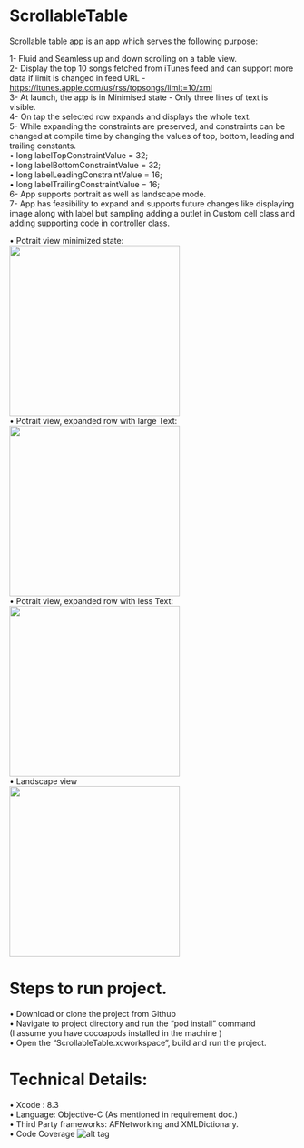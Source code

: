 # ScrollableTable

Scrollable table app is an app which serves the following purpose:

1- Fluid and Seamless up and down scrolling on a table view.<br />
2- Display the top 10 songs fetched from iTunes feed and can support more data if limit is changed in feed URL - https://itunes.apple.com/us/rss/topsongs/limit=10/xml<br />
3- At launch, the app is in Minimised state - Only three lines of text is visible.<br />
4- On tap the selected row expands and displays the whole text.<br />
5- While expanding the constraints are preserved, and constraints can be changed at compile time by changing the values of top, bottom, leading and trailing constants.<br />
    • long labelTopConstraintValue = 32;<br />
    • long labelBottomConstraintValue = 32;<br />
    • long labelLeadingConstraintValue = 16;<br />
    • long labelTrailingConstraintValue = 16;<br />
6- App supports portrait as well as landscape mode.<br />
7- App has feasibility to expand and supports future changes like displaying image along with label but sampling adding a outlet in Custom cell class and adding supporting code in controller class.<br />

• Potrait view minimized state:<br />
<img src="https://github.com/joshihitesh/ScrollableTable/blob/master/AppImages/potrait.png" width="300"><br />
• Potrait view, expanded row with large Text:<br />
<img src="https://github.com/joshihitesh/ScrollableTable/blob/master/AppImages/potrait_row_tapped.png" width="300"><br />
• Potrait view, expanded row with less Text:<br />
<img src="https://github.com/joshihitesh/ScrollableTable/blob/master/AppImages/potrait_row_tapped_mindata.png" width="300"><br />
• Landscape view<br />
<img src="https://github.com/joshihitesh/ScrollableTable/blob/master/AppImages/landscape.png" width="300"><br />

# Steps to run project.<br />
•	Download or clone the project from Github<br />
•	Navigate to project directory and run the “pod install” command<br />
(I assume you have cocoapods installed in the machine )<br />
•	Open the “ScrollableTable.xcworkspace”, build and run the project.<br />

# Technical Details: <br />
• Xcode : 8.3<br />
• Language: Objective-C (As mentioned in requirement doc.)<br />
• Third Party frameworks: AFNetworking and XMLDictionary.<br />
• Code Coverage
![alt tag](https://github.com/joshihitesh/ScrollableTable/blob/master/AppImages/code_coverage.png)
